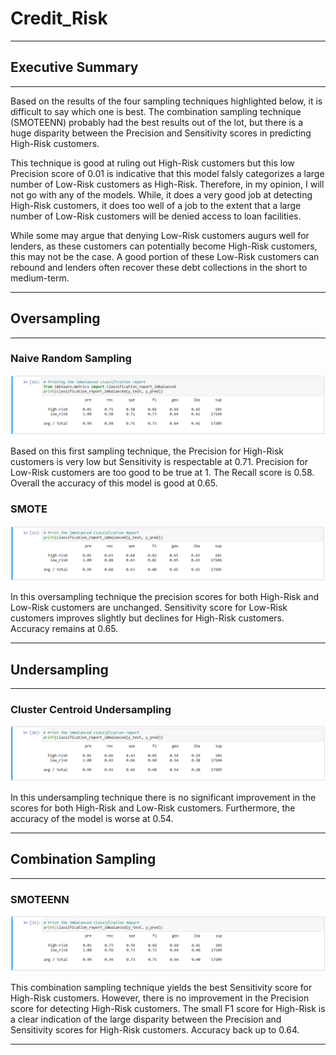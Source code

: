 # Credit_Risk
---------------------------------------------------------------------------------------------------------
## Executive Summary
---------------------------------------------------------------------------------------------------------
Based on the results of the four sampling techniques highlighted below, it is difficult to say which one 
is best.  The combination sampling technique (SMOTEENN) probably had the best results out of the lot, but
there is a huge disparity between the Precision and Sensitivity scores in predicting High-Risk customers.

This technique is good at ruling out High-Risk customers but this low Precision score of 0.01 is indicative 
that this model falsly categorizes a large number of Low-Risk customers as High-Risk.  Therefore, in my 
opinion, I will not go with any of the models.  While, it does a very good job at detecting High-Risk 
customers, it does too well of a job to the extent that a large number of Low-Risk customers will be denied
access to loan facilities.  

While some may argue that denying Low-Risk customers augurs well for lenders, as these customers can 
potentially become High-Risk customers, this may not be the case. A good portion of these Low-Risk customers 
can rebound and lenders often recover these debt collections in the short to medium-term.

---------------------------------------------------------------------------------------------------------
## Oversampling
---------------------------------------------------------------------------------------------------------
### Naive Random Sampling

![](https://github.com/GR8505/Credit_Risk/blob/master/Images/R_OverSample.png)

Based on this first sampling technique, the Precision for High-Risk customers is very low but Sensitivity
is respectable at 0.71.  Precision for Low-Risk customers are too good to be true at 1. The Recall score
is 0.58. Overall the accuracy of this model is good at 0.65.


### SMOTE

![](https://github.com/GR8505/Credit_Risk/blob/master/Images/SMOTE.png)

In this oversampling technique the precision scores for both High-Risk and Low-Risk customers are 
unchanged. Sensitivity score for Low-Risk customers improves slightly but declines for High-Risk customers.
Accuracy remains at 0.65.

----------------------------------------------------------------------------------------------------------
## Undersampling
----------------------------------------------------------------------------------------------------------
### Cluster Centroid Undersampling

![](https://github.com/GR8505/Credit_Risk/blob/master/Images/Cluster_Centroids.png)

In this undersampling technique there is no significant improvement in the scores for both High-Risk and
Low-Risk customers. Furthermore, the accuracy of the model is worse at 0.54.

----------------------------------------------------------------------------------------------------------
## Combination Sampling
----------------------------------------------------------------------------------------------------------
### SMOTEENN

![](https://github.com/GR8505/Credit_Risk/blob/master/Images/SMOTEENN.png)

This combination sampling technique yields the best Sensitivity score for High-Risk customers.  However,
there is no improvement in the Precision score for detecting High-Risk customers. The small F1 score for
High-Risk is a clear indication of the large disparity between the Precision and Sensitivity scores for
High-Risk customers.  Accuracy back up to 0.64.

---------------------------------------------------------------------------------------------------------
